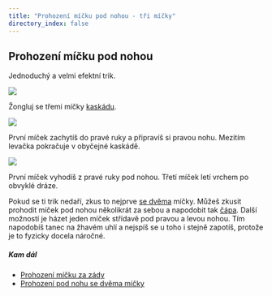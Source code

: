 ```yaml
---
title: "Prohození míčku pod nohou - tři míčky"
directory_index: false
---
```


## Prohození míčku pod nohou


Jednoduchý a velmi efektní trik.

![](img/n/nohaa.png)

Žongluj se třemi míčky <a href="kaskada.html" title="Nejlehčí trik se třemi míčky.">kaskádu</a>.

![](img/n/nohab.png)

První míček zachytíš do pravé ruky a připravíš si pravou nohu. Mezitím levačka pokračuje v obyčejné kaskádě.

![](img/n/nohac.png)

První míček vyhodíš z pravé ruky pod nohou. Třetí míček letí vrchem po obvyklé dráze.


Pokud se ti trik nedaří, zkus to nejprve <a href="../2/noha.html" title="Prohození míčku pod nohou.">se dvěma</a> míčky. Můžeš zkusit prohodit míček pod nohou několikrát za sebou a napodobit tak <a href="cap.html" title="Obtížnější trik se třemi míčky.">čápa</a>. Další možností je házet jeden míček střídavě pod pravou a levou nohou. Tím napodobíš tanec na žhavém uhlí a nejspíš se u toho i stejně zapotíš, protože je to fyzicky docela náročné.



##### Kam dál

- [Prohození míčku za zády](/micky/3/zada.html "Hození míčku za zády")
- [Prohození pod nohu se dvěma míčky](/micky/2/noha.html "Trénink")
